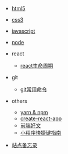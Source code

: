 - [html5](html5/)

* [css3](css3/)
* [javascript](javascript/)
* [node](node/)
* react

    + [react生命周期](react/lifetime)

* git

    + [git常用命令](git/git常用命令)

* others

    + [yarn & npm](others/yarn)
    + [create-react-app](others/create-react-app)
    + [前端好文](others/前端好文)
    + [小程序快捷键指南](others/miniprogram)

* [站点备忘录](website)

